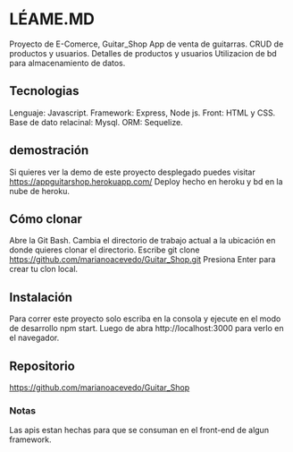 
#  LÉAME.MD
Proyecto de E-Comerce, Guitar_Shop
App de venta de guitarras.
CRUD de productos y usuarios.
Detalles de productos y usuarios
Utilizacion de bd para almacenamiento de datos.


##  Tecnologias
Lenguaje: Javascript.
Framework: Express, Node js.
Front: HTML y CSS.
Base de dato relacinal: Mysql.
ORM: Sequelize.


##  demostración
Si quieres ver la demo de este proyecto desplegado puedes visitar https://appguitarshop.herokuapp.com/
Deploy hecho en heroku y bd en la nube de heroku.


##  Cómo clonar
Abre la Git Bash.
Cambia el directorio de trabajo actual a la ubicación en donde quieres clonar el directorio.
Escribe git clone https://github.com/marianoacevedo/Guitar_Shop.git
Presiona Enter para crear tu clon local.


##  Instalación
Para correr este proyecto solo escriba en la consola y ejecute en el modo de desarrollo 
npm start.
Luego de abra http://localhost:3000 para verlo en el navegador.


##  Repositorio
https://github.com/marianoacevedo/Guitar_Shop


###  Notas
Las apis estan hechas para que se consuman en el front-end de algun framework.